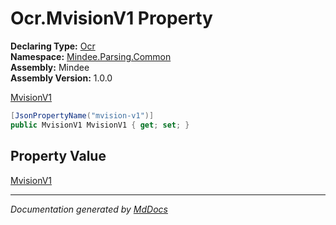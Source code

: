 ﻿<!--  
  <auto-generated>   
    The contents of this file were generated by a tool.  
    Changes to this file may be list if the file is regenerated  
  </auto-generated>   
-->

# Ocr.MvisionV1 Property

**Declaring Type:** [Ocr](../index.md)  
**Namespace:** [Mindee.Parsing.Common](../../index.md)  
**Assembly:** Mindee  
**Assembly Version:** 1.0.0

[MvisionV1](../../MvisionV1/index.md)

```csharp
[JsonPropertyName("mvision-v1")]
public MvisionV1 MvisionV1 { get; set; }
```

## Property Value

[MvisionV1](../../MvisionV1/index.md)

___

*Documentation generated by [MdDocs](https://github.com/ap0llo/mddocs)*
